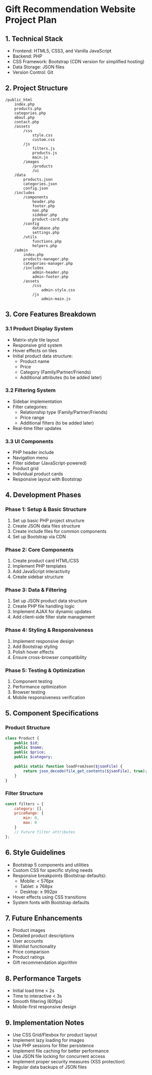 # Gift Recommendation Website Project Plan

## 1. Technical Stack
- Frontend: HTML5, CSS3, and Vanilla JavaScript
- Backend: PHP
- CSS Framework: Bootstrap (CDN version for simplified hosting)
- Data Storage: JSON files
- Version Control: Git

## 2. Project Structure
```
/public_html
    index.php
    products.php
    categories.php
    about.php
    contact.php
    /assets
        /css
            style.css
            custom.css
        /js
            filters.js
            products.js
            main.js
        /images
            /products
            /ui
    /data
        products.json
        categories.json
        config.json
    /includes
        /components
            header.php
            footer.php
            nav.php
            sidebar.php
            product-card.php
        /config
            database.php
            settings.php
        /utils
            functions.php
            helpers.php
    /admin
        index.php
        products-manager.php
        categories-manager.php
        /includes
            admin-header.php
            admin-footer.php
        /assets
            /css
                admin-style.css
            /js
                admin-main.js
```

## 3. Core Features Breakdown

### 3.1 Product Display System
- Matrix-style tile layout
- Responsive grid system
- Hover effects on tiles
- Initial product data structure:
  - Product name
  - Price
  - Category (Family/Partner/Friends)
  - Additional attributes (to be added later)

### 3.2 Filtering System
- Sidebar implementation
- Filter categories:
  - Relationship type (Family/Partner/Friends)
  - Price range
  - Additional filters (to be added later)
- Real-time filter updates

### 3.3 UI Components
- PHP header include
- Navigation menu
- Filter sidebar (JavaScript-powered)
- Product grid
- Individual product cards
- Responsive layout with Bootstrap

## 4. Development Phases

### Phase 1: Setup & Basic Structure
1. Set up basic PHP project structure
2. Create JSON data files structure
3. Create include files for common components
4. Set up Bootstrap via CDN

### Phase 2: Core Components
1. Create product card HTML/CSS
2. Implement PHP templates
3. Add JavaScript interactivity
4. Create sidebar structure

### Phase 3: Data & Filtering
1. Set up JSON product data structure
2. Create PHP file handling logic
3. Implement AJAX for dynamic updates
4. Add client-side filter state management

### Phase 4: Styling & Responsiveness
1. Implement responsive design
2. Add Bootstrap styling
3. Polish hover effects
4. Ensure cross-browser compatibility

### Phase 5: Testing & Optimization
1. Component testing
2. Performance optimization
3. Browser testing
4. Mobile responsiveness verification

## 5. Component Specifications

### Product Structure
```php
class Product {
    public $id;
    public $name;
    public $price;
    public $category;
    
    public static function loadFromJson($jsonFile) {
        return json_decode(file_get_contents($jsonFile), true);
    }
}
```

### Filter Structure
```javascript
const filters = {
    category: [],
    priceRange: {
        min: 0,
        max: 0
    }
    // Future filter attributes
};
```

## 6. Style Guidelines
- Bootstrap 5 components and utilities
- Custom CSS for specific styling needs
- Responsive breakpoints (Bootstrap defaults):
  - Mobile: < 576px
  - Tablet: ≥ 768px
  - Desktop: ≥ 992px
- Hover effects using CSS transitions
- System fonts with Bootstrap defaults

## 7. Future Enhancements
- Product images
- Detailed product descriptions
- User accounts
- Wishlist functionality
- Price comparison
- Product ratings
- Gift recommendation algorithm

## 8. Performance Targets
- Initial load time < 2s
- Time to interactive < 3s
- Smooth filtering (60fps)
- Mobile-first responsive design

## 9. Implementation Notes
- Use CSS Grid/Flexbox for product layout
- Implement lazy loading for images
- Use PHP sessions for filter persistence
- Implement file caching for better performance
- Use JSON file locking for concurrent access
- Implement proper security measures (XSS protection)
- Regular data backups of JSON files